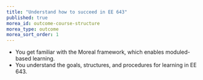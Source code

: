 ```yaml
---
title: "Understand how to succeed in EE 643"
published: true
morea_id: outcome-course-structure
morea_type: outcome
morea_sort_order: 1
---
```


  * You get familiar with the Moreal framework, which enables moduled-based learning.
  * You understand the goals, structures, and procedures for learning in EE 643.